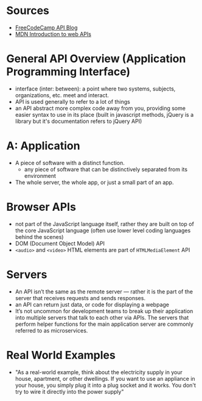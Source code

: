 # Sources
- [FreeCodeCamp API Blog](https://www.freecodecamp.org/news/what-is-an-api-in-english-please-b880a3214a82/)
- [MDN Introduction to web APIs](https://developer.mozilla.org/en-US/docs/Learn/JavaScript/Client-side_web_APIs/Introduction)

# General API Overview (Application Programming Interface)
- interface (inter: between): a point where two systems, subjects, organizations, etc. meet and interact.
- API is used generally to refer to a lot of things
- an API abstract more complex code away from you, providing some easier syntax to use in its place (built in javascript methods, jQuery is a library but it's documentation refers to jQuery API)

# A: Application
- A piece of software with a distinct function.
  - any piece of software that can be distinctively separated from its environment
- The whole server, the whole app, or just a small part of an app.

# Browser APIs
- not part of the JavaScript language itself, rather they are built on top of the core JavaScript language (often use lower level coding languages behind the scenes)
- DOM (Document Object Model) API
- `<audio>` and `<video>` HTML elements are part of `HTMLMediaElement` API

# Servers
- An API isn’t the same as the remote server — rather it is the part of the server that receives requests and sends responses.
- an API can return just data, or code for displaying a webpage
- It’s not uncommon for development teams to break up their application into multiple servers that talk to each other via APIs. The servers that perform helper functions for the main application server are commonly referred to as microservices.

# Real World Examples
- "As a real-world example, think about the electricity supply in your house, apartment, or other dwellings. If you want to use an appliance in your house, you simply plug it into a plug socket and it works. You don't try to wire it directly into the power supply"